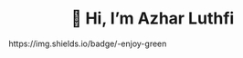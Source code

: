 <h1 align='center' >👋 Hi, I’m Azhar Luthfi</h1>
https://img.shields.io/badge/-enjoy-green
<!---
azharluthfi14/azharluthfi14 is a ✨ special ✨ repository because its `README.md` (this file) appears on your GitHub profile.
You can click the Preview link to take a look at your changes.
--->
